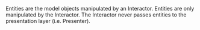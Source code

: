 Entities are the model objects manipulated by an Interactor. Entities are only manipulated by the Interactor. The Interactor never passes entities to the presentation layer (i.e. Presenter).
